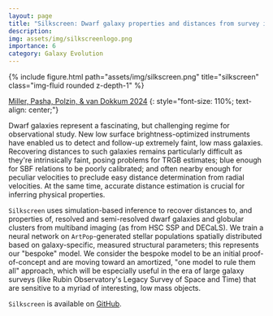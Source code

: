 ```yaml
---
layout: page
title: "Silkscreen: Dwarf galaxy properties and distances from survey imaging"
description: 
img: assets/img/silkscreenlogo.png
importance: 6
category: Galaxy Evolution
---
```


<div class="row">
    <div class="col-sm mt-3 mt-md-0">
        {% include figure.html path="assets/img/silkscreen.png" title="silkscreen" class="img-fluid rounded z-depth-1" %}
    </div>
</div>
<!-- <div class="caption">
    This image can also have a caption. It's like magic.
</div> -->

[Miller, Pasha, Polzin, & van Dokkum 2024]()
{: style="font-size: 110%; text-align: center;"}

Dwarf galaxies represent a fascinating, but challenging regime for observational study. New low surface brightness-optimized instruments have enabled us to detect and follow-up extremely faint, low mass galaxies. Recovering distances to such galaxies remains particularly difficult as they're intrinsically faint, posing problems for TRGB estimates; blue enough for SBF relations to be poorly calibrated; and often nearby enough for peculiar velocities to preclude easy distance determination from radial velocities. At the same time, accurate distance estimation is crucial for inferring physical properties.

`Silkscreen` uses simulation-based inference to recover distances to, and properties of, resolved and semi-resolved dwarf galaxies and globular clusters from multiband imaging (as from HSC SSP and DECaLS). We train a neural network on `ArtPop`-generated stellar populations spatially distributed based on galaxy-specific, measured structural parameters; this represents our "bespoke" model. We consider the bespoke model to be an initial proof-of-concept and are moving toward an amortized, "one model to rule them all" approach, which will be especially useful in the era of large galaxy surveys (like Rubin Observatory's Legacy Survey of Space and Time) that are sensitive to a myriad of interesting, low mass objects.

`Silkscreen` is available on [GitHub](https://github.com/tbmiller-astro/silkscreen).